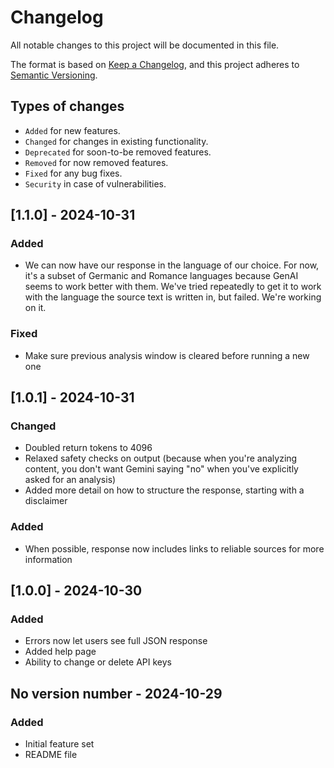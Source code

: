 # Changelog
All notable changes to this project will be documented in this file.

The format is based on [Keep a Changelog](https://keepachangelog.com/en/1.0.0/),
and this project adheres to [Semantic Versioning](https://semver.org/spec/v2.0.0.html).

## Types of changes

* `Added` for new features.
* `Changed` for changes in existing functionality.
* `Deprecated` for soon-to-be removed features.
* `Removed` for now removed features.
* `Fixed` for any bug fixes.
* `Security` in case of vulnerabilities.

## [1.1.0] - 2024-10-31

### Added

- We can now have our response in the language of our choice. For now, it's a
  subset of Germanic and Romance languages because GenAI seems to work better
  with them. We've tried repeatedly to get it to work with the language the source
  text is written in, but failed. We're working on it.

### Fixed

- Make sure previous analysis window is cleared before running a new one

## [1.0.1] - 2024-10-31

### Changed

- Doubled return tokens to 4096
- Relaxed safety checks on output (because when you're analyzing content, you
  don't want Gemini saying "no" when you've explicitly asked for an analysis)
- Added more detail on how to structure the response, starting with a disclaimer

### Added

- When possible, response now includes links to reliable sources for more information

## [1.0.0] - 2024-10-30

### Added
- Errors now let users see full JSON response
- Added help page
- Ability to change or delete API keys

## No version number - 2024-10-29

### Added

- Initial feature set
- README file
